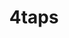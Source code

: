 ---
title: 4taps
desc: 4Taps – your technology partner in mobile, AR and machine learning
twitter_title: 4taps
twitter_desc: 4Taps – your technology partner in mobile, AR and machine learning
twitter_image_url: https://4taps.me/images/brand.svg
og_title: 4taps
og_desc: 4Taps – your technology partner in mobile, AR and machine learning
og_url: https://4taps.me
og_image_url: https://4taps.me/images/brand.svg
og_image_type: image/svg
og_image_width: 101
og_image_height: 24
address: Palo Alto Networks 3000 Tannery Way Santa Clara, CA 95054.
phoneLA: "+1 (310) 498-7895"
phoneMoscow: "+7 (903) 333-1616"
email: taptap@4taps.me
---